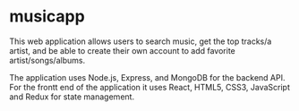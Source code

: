 # musicapp

This web application allows users to search music, get the top tracks/a artist, and be able to create their own account to add favorite artist/songs/albums.

The application uses Node.js, Express, and MongoDB for the backend API. For the frontt end of the application it uses React, HTML5, CSS3, JavaScript and Redux for state management.
